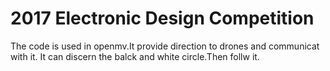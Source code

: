 # 2017 Electronic Design Competition
The code is used in openmv.It provide direction to drones and communicat with it.
It can discern the balck and white circle.Then follw it.

